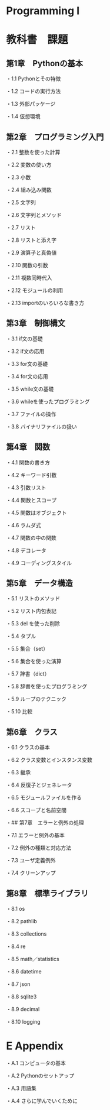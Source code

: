 # Programming Ⅰ

# 教科書　課題

## 第1章　Pythonの基本

・1.1 Pythonとその特徴

・1.2 コードの実行方法

・1.3 外部パッケージ

・1.4 仮想環境

## 第2章　プログラミング入門

・2.1 整数を使った計算

・2.2 変数の使い方

・2.3 小数

・2.4 組み込み関数

・2.5 文字列

・2.6 文字列とメソッド

・2.7 リスト

・2.8 リストと添え字

・2.9 演算子と真偽値

・2.10 関数の引数

・2.11 複数同時代入

・2.12 モジュールの利用

・2.13 importのいろいろな書き方

## 第3章　制御構文

・3.1 if文の基礎

・3.2 if文の応用

・3.3 for文の基礎

・3.4 for文の応用

・3.5 while文の基礎

・3.6 whileを使ったプログラミング

・3.7 ファイルの操作

・3.8 バイナリファイルの扱い

## 第4章　関数

・4.1 関数の書き方

・4.2 キーワード引数

・4.3 引数リスト

・4.4 関数とスコープ

・4.5 関数はオブジェクト

・4.6 ラムダ式

・4.7 関数の中の関数

・4.8 デコレータ

・4.9 コーディングスタイル

## 第5章　データ構造

・5.1 リストのメソッド

・5.2 リスト内包表記

・5.3 del を使った削除

・5.4 タプル

・5.5 集合（set）

・5.6 集合を使った演算

・5.7 辞書（dict）

・5.8 辞書を使ったプログラミング

・5.9 ループのテクニック

・5.10 比較

## 第6章　クラス

・6.1 クラスの基本

・6.2 クラス変数とインスタンス変数

・6.3 継承

・6.4 反復子とジェネレータ

・6.5 モジュールファイルを作る

・6.6 スコープと名前空間

・## 第7章　エラーと例外の処理

・7.1 エラーと例外の基本

・7.2 例外の種類と対応方法

・7.3 ユーザ定義例外

・7.4 クリーンアップ

## 第8章　標準ライブラリ

・8.1 os

・8.2 pathlib

・8.3 collections

・8.4 re

・8.5 math／statistics

・8.6 datetime

・8.7 json

・8.8 sqlite3

・8.9 decimal

・8.10 logging

# E Appendix

・A.1 コンピュータの基本

・A.2 Pythonのセットアップ

・A.3 用語集

・A.4 さらに学んでいくために
